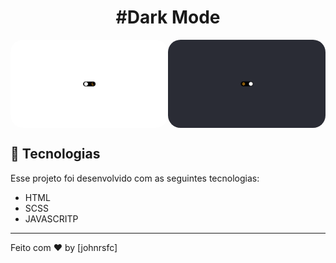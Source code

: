 <strong><h1 align="center">#Dark Mode</h1></strong>

<div align="center" style="display: flex;">
  <img alt="" style="border-radius: 20px;" src="./assets/light.png" width="50%">
  <img alt="" style="border-radius: 20px;" src="./assets/dark.png" width="50%">
</div>

## 🚀 Tecnologias

Esse projeto foi desenvolvido com as seguintes tecnologias:

- HTML
- SCSS
- JAVASCRITP

---

Feito com ♥ by [johnrsfc]
